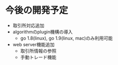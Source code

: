# 今後の開発予定

- 取引所対応追加
- algorithmのplugin機構の導入
  - go 1.8(linux), go 1.9(linux, mac)のみ利用可能
- web server機能追加
  - 取引所情報の参照
  - 手動トレード機能
